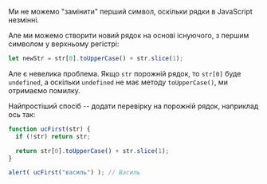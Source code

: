 Ми не можемо "замінити" перший символ, оскільки рядки в JavaScript незмінні.

Але ми можемо створити новий рядок на основі існуючого, з першим символом у верхньому регістрі:

```js
let newStr = str[0].toUpperCase() + str.slice(1);
```

Але є невелика проблема. Якщо `str` порожній рядок, то `str[0]` буде `undefined`, а оскільки `undefined` не має методу `toUpperCase()`, ми отримаємо помилку.

Найпростіший спосіб -- додати перевірку на порожній рядок, наприклад ось так:

```js run demo
function ucFirst(str) {
  if (!str) return str;

  return str[0].toUpperCase() + str.slice(1);
}

alert( ucFirst("василь") ); // Василь
```
